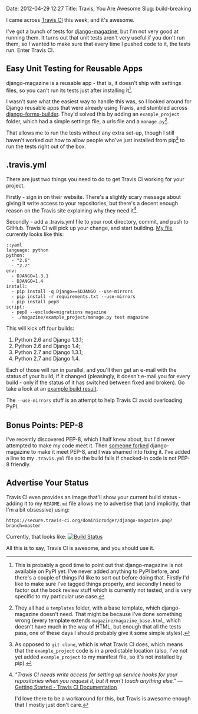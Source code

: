 Date: 2012-04-29 12:27
Title: Travis, You Are Awesome
Slug: build-breaking

I came across [Travis CI][travis-ci] this week, and it's awesome.

I've got a bunch of tests for [django-magazine][django-magazine], but
I'm not very good at running them. It turns out that unit tests aren't
very useful if you don't run them, so I wanted to make sure that every
time I pushed code to it, the tests run. Enter Travis CI.

## Easy Unit Testing for Reusable Apps

django-magazine is a reusable app - that is, it doesn't ship with
settings files, so you can't run its tests just after installing
it[^1].

I wasn't sure what the easiest way to handle this was, so I looked
around for Django reusable apps that were already using Travis, and
stumbled across [django-forms-builder][django-forms-builder]. They'd
solved this by adding an `example_project` folder, which had a simple
settings file, a urls file and a `manage.py`[^2].

That allows me to run the tests without any extra set-up, though I
still haven't worked out how to allow people who've just installed
from pip[^3] to run the tests right out of the box.

## .travis.yml

There are just two things you need to do to get Travis CI working for
your project.

Firstly - sign in on their website. There's a slightly scary message
about giving it write access to your repositories, but there's a
decent enough reason on the Travis site explaining why they need
it[^4].

Secondly - add a .travis.yml file to your root directory, commit, and
push to GitHub. Travis CI will pick up your change, and start
building. [My file][my-travis-yml] currently looks like this:

    ::yaml
    language: python
    python:
      - "2.6"
      - "2.7"
    env:
      - DJANGO=1.3.1
      - DJANGO=1.4
    install:
      - pip install -q Django==$DJANGO --use-mirrors
      - pip install -r requirements.txt --use-mirrors
      - pip install pep8
    script:
      - pep8 --exclude=migrations magazine
      - ./magazine/example_project/manage.py test magazine

This will kick off four builds:

1. Python 2.6 and Django 1.3.1;
2. Python 2.6 and Django 1.4;
3. Python 2.7 and Django 1.3.1;
4. Python 2.7 and Django 1.4.

Each of those will run in parallel, and you'll then get an e-mail with
the status of your build, if it changed (pleasingly, it doesn't e-mail
you for every build - only if the status of it has switched between
fixed and broken). Go take a look at an [example build result][build].

The `--use-mirrors` stuff is an attempt to help Travis CI avoid
overloading PyPI.

## Bonus Points: PEP-8

I've recently discovered PEP-8, which I half knew about, but I'd never
attempted to make my code meet it. Then [someone forked][fork]
django-magazine to make it meet PEP-8, and I was shamed into fixing
it. I've added a line to my `.travis.yml` file so the build fails if
checked-in code is not PEP-8 friendly.

## Advertise Your Status

Travis CI even provides an image that'll show your current build
status - adding it to my `README.md` file allows me to advertise that
(and implicitly, that I'm a bit obsessive) using:

    https://secure.travis-ci.org/dominicrodger/django-magazine.png?branch=master

Currently, that looks like: [![Build Status](https://secure.travis-ci.org/dominicrodger/django-magazine.png?branch=master)](http://travis-ci.org/dominicrodger/django-magazine)

All this is to say, Travis CI is awesome, and you should use it.

[^1]: This is probably a good time to point out that django-magazine
      is not available on PyPI yet. I've never added anything to PyPI
      before, and there's a couple of things I'd like to sort out
      before doing that.  Firstly I'd like to make sure I've tagged
      things properly, and secondly I need to factor out the book
      review stuff which is currently not tested, and is very specific
      to my particular use case.

[^2]: They all had a `templates` folder, with a base template, which
      django-magazine doesn't need. That might be because I've done
      something wrong (every template extends
      `magazine/magazine_base.html`, which doesn't have much in the
      way of HTML, but enough that all the tests pass, one of these
      days I should probably give it some simple styles).

[^3]: As opposed to `git clone`, which is what Travis CI does, which
      means that the `example_project` code is in a predictable
      location (also, I've not yet added `example_project` to my
      manifest file, so it's not installed by pip).

[^4]: *"Travis CI needs write access for setting up service hooks for
      your repositories when you request it, but it won't touch
      anything else."* &mdash;
      [Getting Started - Travis CI Documentation][travis-docs]

      I'd love there to be a workaround for this, but Travis is
      awesome enough that I mostly just don't care.

[travis-ci]: http://travis-ci.org "Find out about Travis CI"
[django-magazine]: https://github.com/dominicrodger/django-magazine "View django-magazine on GitHub"
[django-forms-builder]: https://github.com/stephenmcd/django-forms-builder "View django-forms-builder on GitHub"
[fork]: https://github.com/joshuajonah/django-magazine "View Joshua Jonah's fork of django-magazine"
[my-travis-yml]: https://github.com/dominicrodger/django-magazine/blob/28086f124e6752bad9f78466739673871adb5242/.travis.yml "View my .travis.yml file for django-magazine"
[build]: http://travis-ci.org/#!/dominicrodger/django-magazine/builds/1199479 "View a successful build of django-magazine"
[travis-docs]: http://about.travis-ci.org/docs/user/getting-started/ "View this quote in context"
